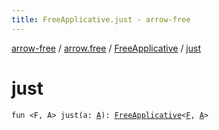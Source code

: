 ```yaml
---
title: FreeApplicative.just - arrow-free
---
```


[arrow-free](../../index.html) / [arrow.free](../index.html) / [FreeApplicative](index.html) / [just](./just.html)

# just

`fun <F, A> just(a: `[`A`](just.html#A)`): `[`FreeApplicative`](index.html)`<`[`F`](just.html#F)`, `[`A`](just.html#A)`>`